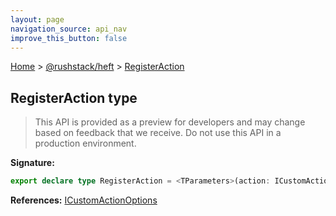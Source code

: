 ```yaml
---
layout: page
navigation_source: api_nav
improve_this_button: false
---
```



[Home](./index.md) &gt; [@rushstack/heft](./heft.md) &gt; [RegisterAction](./heft.registeraction.md)

## RegisterAction type

> This API is provided as a preview for developers and may change based on feedback that we receive. Do not use this API in a production environment.
>


<b>Signature:</b>

```typescript
export declare type RegisterAction = <TParameters>(action: ICustomActionOptions<TParameters>) => void;
```
<b>References:</b> [ICustomActionOptions](./heft.icustomactionoptions.md)
